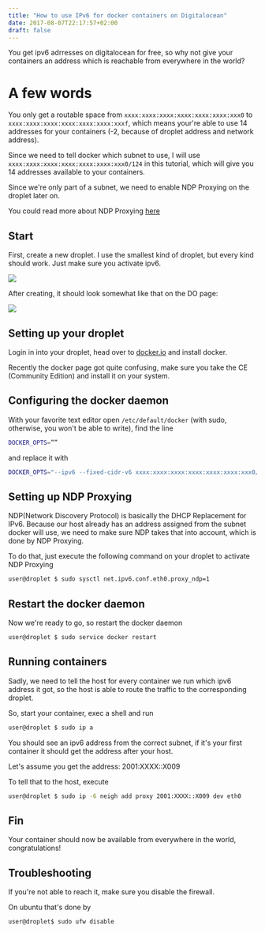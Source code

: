 ```yaml
---
title: "How to use IPv6 for docker containers on Digitalocean"
date: 2017-08-07T22:17:57+02:00
draft: false
---
```

 
You get ipv6 adrresses on digitalocean for free, so why not give your containers an address which is reachable from everywhere in the world?

# A few words

You only get a routable space from `xxxx:xxxx:xxxx:xxxx:xxxx:xxxx:xxx0` to `xxxx:xxxx:xxxx:xxxx:xxxx:xxxx:xxxf`, which means your're able to use 14 addresses for your containers (-2, because of droplet address and network address).

Since we need to tell docker which subnet to use, I will use `xxxx:xxxx:xxxx:xxxx:xxxx:xxxx:xxx0/124` in this tutorial, which will give you 14 addresses available to your containers.

Since we're only part of a subnet, we need to enable NDP Proxying on the droplet later on.

You could read more about NDP Proxying [here](https://docs.docker.com/engine/userguide/networking/default_network/ipv6/#using-ndp-proxying)

## Start

First, create a new droplet. I use the smallest kind of droplet, but every kind should work.
Just make sure you activate ipv6.

![](/images/ipv6-docker-do/create-droplet.png)

After creating, it should look somewhat like that on the DO page:

![](/images/ipv6-docker-do/droplet-view.png)

## Setting up your droplet

Login in into your droplet, head over to [docker.io](https://docs.docker.com/engine/installation/linux/docker-ce/ubuntu/) and install docker.

Recently the docker page got quite confusing, make sure you take the CE (Community Edition) and install it on your system.

## Configuring the docker daemon

With your favorite text editor open `/etc/default/docker` (with sudo, otherwise, you won't be able to write), find the line

```bash
DOCKER_OPTS=””
```

and replace it with

```bash
DOCKER_OPTS="--ipv6 --fixed-cidr-v6 xxxx:xxxx:xxxx:xxxx:xxxx:xxxx:xxx0/124"
```

## Setting up NDP Proxying

NDP(Network Discovery Protocol) is basically the DHCP Replacement for IPv6. Because our host already has an address assigned from the subnet docker will use, we need to make sure NDP takes that into account, which is done by NDP Proxying.

To do that, just execute the following command on your droplet to activate NDP Proxying

```bash
user@droplet $ sudo sysctl net.ipv6.conf.eth0.proxy_ndp=1
```

## Restart the docker daemon

Now we're ready to go, so restart the docker daemon

```bash
user@droplet $ sudo service docker restart
```

## Running containers

Sadly, we need to tell the host for every container we run which ipv6 address it got, so the host is able to route the traffic to the corresponding droplet.

So, start your container, exec a shell and run

```bash
user@droplet $ sudo ip a
```

You should see an ipv6 address from the correct subnet, if it's your first container it should get the address after your host.

Let's assume you get the address: 2001:XXXX::X009

To tell that to the host, execute

```bash
user@droplet $ sudo ip -6 neigh add proxy 2001:XXXX::X009 dev eth0
```

## Fin

Your container should now be available from everywhere in the world, congratulations!

## Troubleshooting

If you're not able to reach it, make sure you disable the firewall.

On ubuntu that's done by

```bash
user@droplet$ sudo ufw disable
```